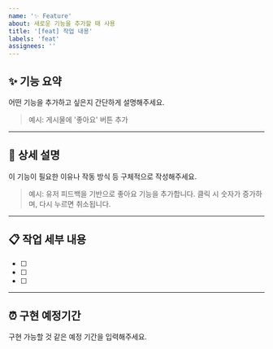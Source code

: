 ```yaml
---
name: '✨ Feature'
about: 새로운 기능을 추가할 때 사용
title: '[feat] 작업 내용'
labels: 'feat'
assignees: ''
---
```


## ✨ 기능 요약

어떤 기능을 추가하고 싶은지 간단하게 설명해주세요.

> 예시: 게시물에 '좋아요' 버튼 추가

---

## 📝 상세 설명

이 기능이 필요한 이유나 작동 방식 등 구체적으로 작성해주세요.

> 예시: 유저 피드백을 기반으로 좋아요 기능을 추가합니다. 클릭 시 숫자가 증가하며, 다시 누르면 취소됩니다.

---

## 📋 작업 세부 내용

- [ ]
- [ ]
- [ ]

---

## ⏰ 구현 예정기간

구현 가능할 것 같은 예정 기간을 입력해주세요.
